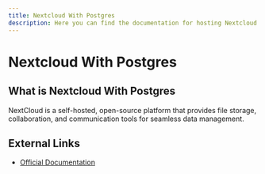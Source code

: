 ```yaml
---
title: Nextcloud With Postgres
description: Here you can find the documentation for hosting Nextcloud With Postgres with Coolify.
---
```


# Nextcloud With Postgres

## What is Nextcloud With Postgres

NextCloud is a self-hosted, open-source platform that provides file storage, collaboration, and communication tools for seamless data management.

## External Links

- [Official Documentation](https://docs.nextcloud.com?utm_source=coolify.io)
